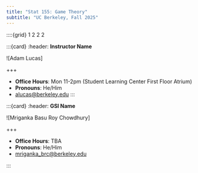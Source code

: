 ```yaml
---
title: "Stat 155: Game Theory"
subtitle: "UC Berkeley, Fall 2025"
---
```


::::{grid} 1 2 2 2

:::{card}
:header: **Instructor Name**

![Adam Lucas]

+++

* **Office Hours**: Mon 11-2pm (Student Learning Center First Floor Atrium)
* **Pronouns**: He/Him
* [alucas@berkeley.edu](mailto:alucas@berkeley.edu)
:::

:::{card}
:header: **GSI Name**

![Mriganka Basu Roy Chowdhury]

+++

* **Office Hours**: TBA
* **Pronouns**: He/Him
* [mriganka_brc@berkeley.edu](mailto:mriganka_brc@berkeley.edu)

:::

